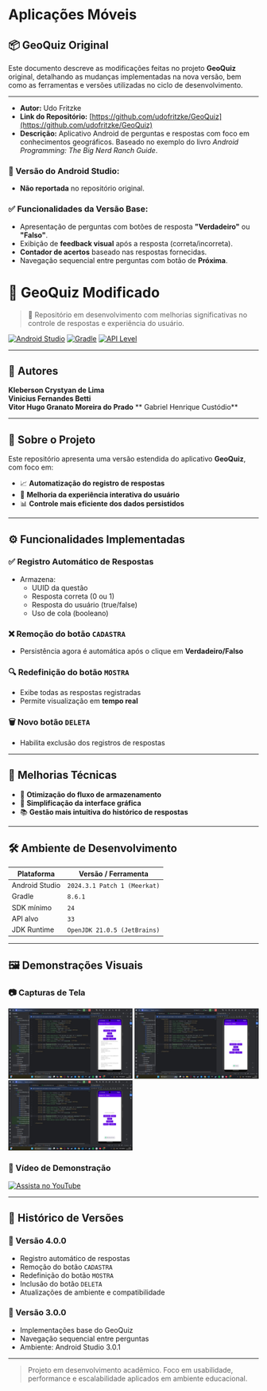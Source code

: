 # Aplicações Móveis

## 📦 GeoQuiz Original
Este documento descreve as modificações feitas no projeto **GeoQuiz** original, detalhando as mudanças implementadas na nova versão, bem como as ferramentas e versões utilizadas no ciclo de desenvolvimento.

---
- **Autor:** Udo Fritzke  
- **Link do Repositório:** [https://github.com/udofritzke/GeoQuiz](https://github.com/udofritzke/GeoQuiz)  
- **Descrição:** Aplicativo Android de perguntas e respostas com foco em conhecimentos geográficos. Baseado no exemplo do livro *Android Programming: The Big Nerd Ranch Guide*.

### 🔧 Versão do Android Studio:
- **Não reportada** no repositório original.

### ✅ Funcionalidades da Versão Base:

- Apresentação de perguntas com botões de resposta **"Verdadeiro"** ou **"Falso"**.
- Exibição de **feedback visual** após a resposta (correta/incorreta).
- **Contador de acertos** baseado nas respostas fornecidas.
- Navegação sequencial entre perguntas com botão de **Próxima**.

# 🚀 GeoQuiz Modificado 

> 📌 Repositório em desenvolvimento com melhorias significativas no controle de respostas e experiência do usuário.

[![Android Studio](https://img.shields.io/badge/Android%20Studio-2024.3.1-blue?logo=androidstudio)]()
[![Gradle](https://img.shields.io/badge/Gradle-8.6.1-green?logo=gradle)]()
[![API Level](https://img.shields.io/badge/API%20Target-33-yellow?logo=android)]()

---

## 👥 Autores
**Kleberson Crystyan de Lima**  
**Vinicius Fernandes Betti**  
**Vitor Hugo Granato Moreira do Prado**
** Gabriel Henrique Custódio**

---

## 📌 Sobre o Projeto

Este repositório apresenta uma versão estendida do aplicativo **GeoQuiz**, com foco em:

- 📈 **Automatização do registro de respostas**  
- 🧠 **Melhoria da experiência interativa do usuário**  
- 📊 **Controle mais eficiente dos dados persistidos**

---

## ⚙️ Funcionalidades Implementadas

### ✅ Registro Automático de Respostas
- Armazena:
  - UUID da questão
  - Resposta correta (0 ou 1)
  - Resposta do usuário (true/false)
  - Uso de cola (booleano)

### ❌ Remoção do botão `CADASTRA`
- Persistência agora é automática após o clique em **Verdadeiro/Falso**

### 🔍 Redefinição do botão `MOSTRA`
- Exibe todas as respostas registradas  
- Permite visualização em **tempo real**

### 🗑️ Novo botão `DELETA`
- Habilita exclusão dos registros de respostas

---

## 🧠 Melhorias Técnicas

- 🔄 **Otimização do fluxo de armazenamento**
- 🎨 **Simplificação da interface gráfica**
- 📚 **Gestão mais intuitiva do histórico de respostas**

---

## 🛠️ Ambiente de Desenvolvimento

| Plataforma           | Versão / Ferramenta                  |
|----------------------|--------------------------------------|
| Android Studio       | `2024.3.1 Patch 1 (Meerkat)`         |
| Gradle               | `8.6.1`                              |
| SDK mínimo           | `24`                                 |
| API alvo             | `33`                                 |
| JDK Runtime          | `OpenJDK 21.0.5 (JetBrains)`         |


---

## 🖼️ Demonstrações Visuais

### 📷 Capturas de Tela
<img src="Img-representacao/Print1.jpeg" width="250px"/> <img src="Img-representacao/Print2.jpeg" width="250px"/> <img src="Img-representacao/Print3.jpeg" width="250px"/>

### 🎥 Vídeo de Demonstração
[![Assista no YouTube](https://img.shields.io/badge/Assista%20ao%20vídeo-YouTube-red?logo=youtube)](https://youtu.be/j4-MXtRYFH8)

---

## 🧾 Histórico de Versões

### 🔸 Versão 4.0.0
- Registro automático de respostas
- Remoção do botão `CADASTRA`
- Redefinição do botão `MOSTRA`
- Inclusão do botão `DELETA`
- Atualizações de ambiente e compatibilidade

### 🔹 Versão 3.0.0
- Implementações base do GeoQuiz
- Navegação sequencial entre perguntas
- Ambiente: Android Studio 3.0.1

---

> Projeto em desenvolvimento acadêmico. Foco em usabilidade, performance e escalabilidade aplicados em ambiente educacional.
